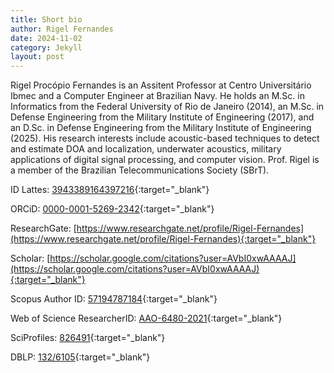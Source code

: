 ```yaml
---
title: Short bio
author: Rigel Fernandes
date: 2024-11-02
category: Jekyll
layout: post
---
```


Rigel Procópio Fernandes is an Assitent Professor at Centro Universitário Ibmec and a Computer Engineer at Brazilian Navy. He holds an M.Sc. in Informatics from the Federal University of Rio de Janeiro (2014), an M.Sc. in Defense Engineering from the Military Institute of Engineering (2017), and an D.Sc. in Defense Engineering from the Military Institute of Engineering (2025). His research interests include acoustic-based techniques to detect and estimate DOA and localization, underwater acoustics, military applications of digital signal processing, and computer vision. Prof. Rigel is a member of the Brazilian Telecommunications Society (SBrT).

<span class="ai ai-lattes"/>ID Lattes: [3943389164397216](https://lattes.cnpq.br/3943389164397216){:target="_blank"}

<span class="fab fa-orcid"/> ORCiD: [0000-0001-5269-2342](https://orcid.org/0000-0001-5269-2342){:target="_blank"}

<span class="ai ai-researchgate"/>ResearchGate: [https://www.researchgate.net/profile/Rigel-Fernandes](https://www.researchgate.net/profile/Rigel-Fernandes){:target="_blank"}

<span class="ai ai-google-scholar"/>Scholar: [https://scholar.google.com/citations?user=AVbI0xwAAAAJ](https://scholar.google.com/citations?user=AVbI0xwAAAAJ){:target="_blank"}

<span class="ai ai-scopus"/>Scopus Author ID: [57194787184](https://www.scopus.com/authid/detail.uri?authorId=57194787184){:target="_blank"}

<span class="ai ai-publons"/>Web of Science ResearcherID: [AAO-6480-2021](https://www.webofscience.com/wos/author/record/AAO-6480-2021){:target="_blank"}

<span class="ai ai-researcherid"/>SciProfiles: [826491](https://sciprofiles.com/profile/826491){:target="_blank"}

<span class="ai ai-dblp" aria-hidden="true"></span>DBLP: [132/6105](https://dblp.org/pid/132/6105.html){:target="_blank"}
